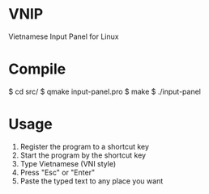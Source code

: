 # VNIP
Vietnamese Input Panel for Linux

# Compile
$ cd src/
$ qmake input-panel.pro
$ make
$ ./input-panel

# Usage
1. Register the program to a shortcut key
2. Start the program by the shortcut key
3. Type Vietnamese (VNI style)
4. Press "Esc" or "Enter"
5. Paste the typed text to any place you want